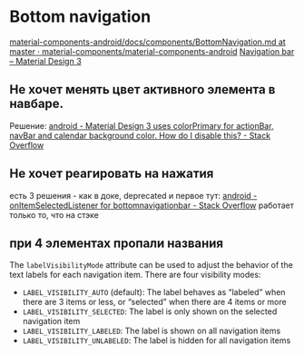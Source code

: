 # Bottom navigation
[material-components-android/docs/components/BottomNavigation.md at master · material-components/material-components-android](https://github.com/material-components/material-components-android/blob/master/docs/components/BottomNavigation.md)
[Navigation bar – Material Design 3](https://m3.material.io/components/navigation-bar/overview)
## Не хочет менять цвет активного элемента в навбаре. 
Решение: [android - Material Design 3 uses colorPrimary for actionBar, navBar and calendar background color. How do I disable this? - Stack Overflow](https://stackoverflow.com/questions/71929841/material-design-3-uses-colorprimary-for-actionbar-navbar-and-calendar-backgroun)
## Не хочет реагировать на нажатия
есть 3 решения - как в доке, deprecated и первое тут: [android - onItemSelectedListener for bottomnavigationbar - Stack Overflow](https://stackoverflow.com/questions/68515923/onitemselectedlistener-for-bottomnavigationbar)
работает только то, что на стэке
## при 4 элементах пропали названия
The `labelVisibilityMode` attribute can be used to adjust the behavior of the text labels for each navigation item. There are four visibility modes:

- `LABEL_VISIBILITY_AUTO` (default): The label behaves as “labeled” when there are 3 items or less, or “selected” when there are 4 items or more
- `LABEL_VISIBILITY_SELECTED`: The label is only shown on the selected navigation item
- `LABEL_VISIBILITY_LABELED`: The label is shown on all navigation items
- `LABEL_VISIBILITY_UNLABELED`: The label is hidden for all navigation items
